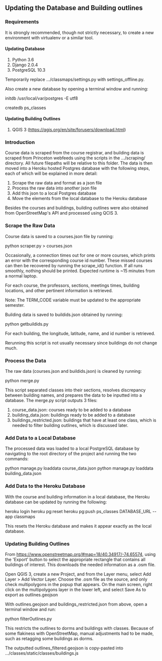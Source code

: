 ## Updating the Database and Building outlines

### Requirements

It is strongly recommended, though not strictly necessary, to create a new
environment with virtualenv or a similar tool.

#### Updating Database
1. Python 3.6
2. Django 2.0.4
3. PostgreSQL 10.3

Temporarily replace .../classmaps/settings.py with settings_offline.py.

Also create a new database by opening a terminal window and running:

  initdb /usr/local/var/postgres -E utf8
  
  createdb ps_classes

#### Updating Building Outlines
1. QGIS 3 (https://qgis.org/en/site/forusers/download.html)

### Introduction

Course data is scraped from the course registrar, and building data is scraped
from Princeton webfeeds using the scripts in the .../scraping/ directory. All
future filepaths will be relative to this folder. The data is then moved into a
Heroku hosted Postgres database with the following steps, each of which will be
explained in more detail:
1. Scrape the raw data and format as a json file
2. Process the raw data into another json file
3. Add this json to a local Postgres database
4. Move the elements from the local database to the Heroku database

Besides the courses and buildings, building outlines were also obtained from
OpenStreetMap's API and processed using QCIS 3.

### Scrape the Raw Data

Course data is saved to a courses.json file by running:

  python scraper.py > courses.json

Occasionally, a connection times out for one or more courses, which prints an
error with the corresponding course id number. These missed courses can then be
recovered by running the scrape_id() function. If all runs smoothly, nothing
should be printed. Expected runtime is ~15 minutes from a normal laptop.

For each course, the professors, sections, meetings times, building locations,
and other pertinent information is retrieved.

Note: The TERM_CODE variable must be updated to the appropriate semester.


Building data is saved to buildids.json obtained by running:

  python getbuildids.py

For each building, the longitude, latitude, name, and id number is retrieved.

Rerunning this script is not usually necessary since buildings do not change much.

### Process the Data

The raw data (courses.json and buildids.json) is cleaned by running:

  python merge.py

This script separated classes into their sections, resolves discrepancy between
building names, and prepares the data to be inputted into a database. The
merge.py script outputs 3 files:
1. course_data.json: courses ready to be added to a database
2. building_data.json: buildings ready to be added to a database
3. buildings_restricted.json: buildings that have at least one class, which is
needed to filter building outlines, which is discussed later.

### Add Data to a Local Database

The processed data was loaded to a local PostgreSQL database by navigating to the
root directory of the project and running the two commands:

python manage.py loaddata course_data.json
python manage.py loaddata building_data.json

### Add Data to the Heroku Database

With the course and building information in a local database, the Heroku
database can be updated by running the following:

heroku login
heroku pg:reset
heroku pg:push ps_classes DATABASE_URL --app classmaps

This resets the Heroku database and makes it appear exactly as the local
database.

### Updating Building Outlines

From https://www.openstreetmap.org/#map=18/40.34917/-74.65574, using the 'Export'
button to select the appropriate rectangle that contains all buildings of interest.
This downloads the needed information as a .osm file.

Open QGIS 3, create a new Project, and from the Layer menu, select
Add Layer > Add Vector Layer. Choose the .osm file as the source, and only check
multipolygons in the popup that appears. On the main screen, right click on
the multipolygons layer in the lower left, and select Save As to export as
outlines.geojson

With outlines.geojson and buildings_restricted.json from above, open a terminal
window and run:

  python filterOutlines.py

This restricts the outlines to dorms and buildings with classes. Because of some
flakiness with OpenStreetMap, manual adjustments had to be made, such as
retagging some buildings as dorms.

The outputted outlines_filtered.geojson is copy-pasted into
.../classes/static/classes/buildings.js

